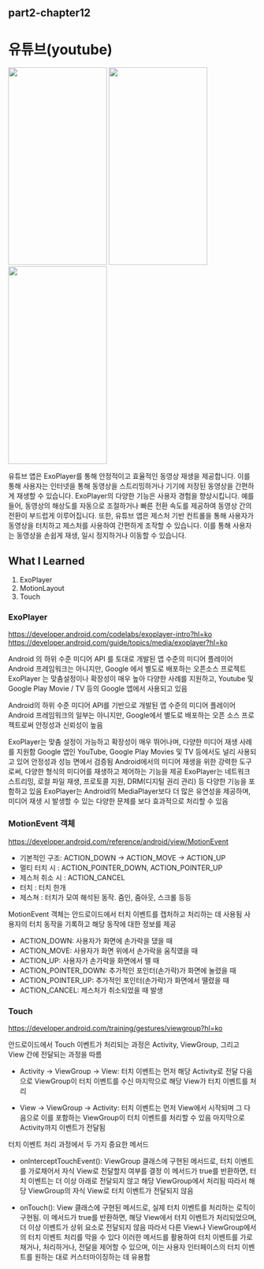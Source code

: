 ## part2-chapter12

# 유튜브(youtube)

<img src="https://github.com/soommmin/part2-chapter12/assets/150005268/df3a40b2-347c-46fe-9bf6-49025e5bb106" width="200" height="400"/>
<img src="https://github.com/soommmin/part2-chapter12/assets/150005268/7308ace3-054c-4751-aae0-f7872e142eac" width="200" height="400"/>
<img src="https://github.com/soommmin/part2-chapter12/assets/150005268/792db3fe-ccab-4d65-8e9a-cd4b77924e14" width="200" height="400"/>


유튜브 앱은 ExoPlayer를 통해 안정적이고 효율적인 동영상 재생을 제공합니다. 이를 통해 사용자는 인터넷을 통해 동영상을 스트리밍하거나 기기에 저장된 동영상을 간편하게 재생할 수 있습니다. 
ExoPlayer의 다양한 기능은 사용자 경험을 향상시킵니다. 예를 들어, 동영상의 해상도를 자동으로 조절하거나 빠른 전환 속도를 제공하여 동영상 간의 전환이 부드럽게 이루어집니다.
또한, 유튜브 앱은 제스처 기반 컨트롤을 통해 사용자가 동영상을 터치하고 제스처를 사용하여 간편하게 조작할 수 있습니다. 이를 통해 사용자는 동영상을 손쉽게 재생, 일시 정지하거나 이동할 수 있습니다.


## What I Learned
1. ExoPlayer
2. MotionLayout
3. Touch


### ExoPlayer
https://developer.android.com/codelabs/exoplayer-intro?hl=ko
https://developer.android.com/guide/topics/media/exoplayer?hl=ko

Android 의 하위 수준 미디어 API 를 토대로 개발된 앱 수준의 미디어 플레이어
Android 프레임워크는 아니지만, Google 에서 별도로 배포하는 오픈소스 프로젝트
ExoPlayer 는 맞춤설정이나 확장성이 매우 높아 다양한 사례를 지원하고, Youtube 및 Google Play Movie / TV 등의 Google 앱에서 사용되고 있음

Android의 하위 수준 미디어 API를 기반으로 개발된 앱 수준의 미디어 플레이어
Android 프레임워크의 일부는 아니지만, Google에서 별도로 배포하는 오픈 소스 프로젝트로써 안정성과 신뢰성이 높음

ExoPlayer는 맞춤 설정이 가능하고 확장성이 매우 뛰어나며, 다양한 미디어 재생 사례를 지원함
Google 앱인 YouTube, Google Play Movies 및 TV 등에서도 널리 사용되고 있어 안정성과 성능 면에서 검증됨
Android에서의 미디어 재생을 위한 강력한 도구로써, 다양한 형식의 미디어를 재생하고 제어하는 기능을 제공
ExoPlayer는 네트워크 스트리밍, 로컬 파일 재생, 프로토콜 지원, DRM(디지털 권리 관리) 등 다양한 기능을 포함하고 있음
ExoPlayer는 Android의 MediaPlayer보다 더 많은 유연성을 제공하며, 미디어 재생 시 발생할 수 있는 다양한 문제를 보다 효과적으로 처리할 수 있음 


### MotionEvent 객체
https://developer.android.com/reference/android/view/MotionEvent

- 기본적인 구조: ACTION_DOWN → ACTION_MOVE → ACTION_UP
- 멀티 터치 시 : ACTION_POINTER_DOWN, ACTION_POINTER_UP
- 제스처 취소 시 : ACTION_CANCEL
- 터치 : 터치 한개
- 제스쳐 : 터치가 모여 해석된 동작. 줌인, 줌아웃, 스크롤 등등

MotionEvent 객체는 안드로이드에서 터치 이벤트를 캡처하고 처리하는 데 사용됨 
사용자의 터치 동작을 기록하고 해당 동작에 대한 정보를 제공

- ACTION_DOWN: 사용자가 화면에 손가락을 댔을 때 
- ACTION_MOVE: 사용자가 화면 위에서 손가락을 움직였을 때
- ACTION_UP: 사용자가 손가락을 화면에서 뗄 때 
- ACTION_POINTER_DOWN: 추가적인 포인터(손가락)가 화면에 눌렸을 때 
- ACTION_POINTER_UP: 추가적인 포인터(손가락)가 화면에서 뗼렸을 때
- ACTION_CANCEL: 제스처가 취소되었을 때 발생


### Touch
https://developer.android.com/training/gestures/viewgroup?hl=ko

안드로이드에서 Touch 이벤트가 처리되는 과정은 Activity, ViewGroup, 그리고 View 간에 전달되는 과정을 따름

- Activity → ViewGroup → View:
터치 이벤트는 먼저 해당 Activity로 전달
다음으로 ViewGroup이 터치 이벤트를 수신
마지막으로 해당 View가 터치 이벤트를 처리

- View → ViewGroup → Activity:
터치 이벤트는 먼저 View에서 시작되며
그 다음으로 이를 포함하는 ViewGroup이 터치 이벤트를 처리할 수 있음
마지막으로 Activity까지 이벤트가 전달됨

터치 이벤트 처리 과정에서 두 가지 중요한 메서드
 
- onInterceptTouchEvent():
ViewGroup 클래스에 구현된 메서드로, 터치 이벤트를 가로채어서 자식 View로 전달할지 여부를 결정
이 메서드가 true를 반환하면, 터치 이벤트는 더 이상 아래로 전달되지 않고 해당 ViewGroup에서 처리됨
따라서 해당 ViewGroup의 자식 View로 터치 이벤트가 전달되지 않음

- onTouch():
View 클래스에 구현된 메서드로, 실제 터치 이벤트를 처리하는 로직이 구현됨.
이 메서드가 true를 반환하면, 해당 View에서 터치 이벤트가 처리되었으며, 더 이상 이벤트가 상위 요소로 전달되지 않음
따라서 다른 View나 ViewGroup에서의 터치 이벤트 처리를 막을 수 있다
이러한 메서드를 활용하여 터치 이벤트를 가로채거나, 처리하거나, 전달을 제어할 수 있으며, 이는 사용자 인터페이스의 터치 이벤트를 원하는 대로 커스터마이징하는 데 유용함

